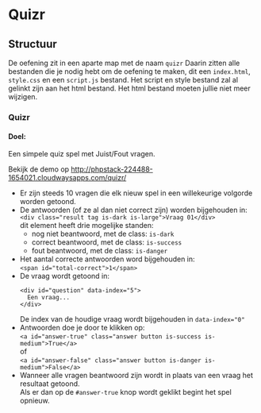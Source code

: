 # Quizr

## Structuur
De oefening zit in een aparte map met de naam `quizr`
Daarin zitten alle bestanden die je nodig hebt om de oefening te maken, dit een `index.html`, `style.css` en een `script.js` bestand.
Het script en style bestand zal al gelinkt zijn aan het html bestand.
Het html bestand moeten jullie niet meer wijzigen.

### Quizr
#### Doel:
Een simpele quiz spel met Juist/Fout vragen.

Bekijk de demo op http://phpstack-224488-1654021.cloudwaysapps.com/quizr/

- Er zijn steeds 10 vragen die elk nieuw spel in een willekeurige volgorde worden getoond.
- De antwoorden (of ze al dan niet correct zijn) worden bijgehouden in:   
`<div class="result tag is-dark is-large">Vraag 01</div>`  
dit element heeft drie mogelijke standen:
  - nog niet beantwoord, met de class: `is-dark`
  - correct beantwoord, met de class: `is-success`
  - fout beantwoord, met de class: `is-danger`
- Het aantal correcte antwoorden word bijgehouden in:  
`<span id="total-correct">1</span>`
- De vraag wordt getoond in:  
   ```
   <div id="question" data-index="5">
     Een vraag...
   </div>
   ```  
   De index van de houdige vraag wordt bijgehouden in `data-index="0"`
- Antwoorden doe je door te klikken op:  
   `<a id="answer-true" class="answer button is-success is-medium">True</a>`  
   of  
   `<a id="answer-false" class="answer button is-danger is-medium">False</a>`
- Wanneer alle vragen beantwoord zijn wordt in plaats van een vraag het resultaat getoond.  
 Als er dan op de `#answer-true` knop wordt geklikt begint het spel opnieuw.
  




   
      
